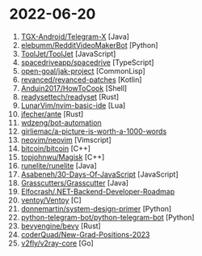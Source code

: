 # 2022-06-20

1. [TGX-Android/Telegram-X](https://github.com/TGX-Android/Telegram-X "The main repository of Telegram X — official alternative Telegram client for Android.") [Java]
2. [elebumm/RedditVideoMakerBot](https://github.com/elebumm/RedditVideoMakerBot "Create Reddit Videos with just✨ one command ✨") [Python]
3. [ToolJet/ToolJet](https://github.com/ToolJet/ToolJet "Extensible low-code framework for building business applications. Connect to databases, cloud storages, GraphQL, API endpoints, Airtable, etc and build apps using drag and drop application builder. Built using JavaScript/TypeScript. 🚀") [JavaScript]
4. [spacedriveapp/spacedrive](https://github.com/spacedriveapp/spacedrive "Spacedrive is an open source cross-platform file explorer, powered by a virtual distributed filesystem written in Rust.") [TypeScript]
5. [open-goal/jak-project](https://github.com/open-goal/jak-project "Reviving the language that brought us the Jak & Daxter Series") [CommonLisp]
6. [revanced/revanced-patches](https://github.com/revanced/revanced-patches "🧩 Official patches maintained by ReVanced") [Kotlin]
7. [Anduin2017/HowToCook](https://github.com/Anduin2017/HowToCook "程序员在家做饭方法指南。Programmer's guide about how to cook at home (Chinese only).") [Shell]
8. [readysettech/readyset](https://github.com/readysettech/readyset "ReadySet is a lightweight SQL caching engine that helps developers enhance the performance and scalability of existing applications.") [Rust]
9. [LunarVim/nvim-basic-ide](https://github.com/LunarVim/nvim-basic-ide "This is my attempt at a basic stable starting point for a Neovim IDE.") [Lua]
10. [jfecher/ante](https://github.com/jfecher/ante "A safe, easy systems language") [Rust]
11. [wdzeng/bot-automation](https://github.com/wdzeng/bot-automation "💰 簽到機器人 on GitHub Action! 💰") 
12. [girliemac/a-picture-is-worth-a-1000-words](https://github.com/girliemac/a-picture-is-worth-a-1000-words "I am trying to describe complex matters in simple doodles!") 
13. [neovim/neovim](https://github.com/neovim/neovim "Vim-fork focused on extensibility and usability") [Vimscript]
14. [bitcoin/bitcoin](https://github.com/bitcoin/bitcoin "Bitcoin Core integration/staging tree") [C++]
15. [topjohnwu/Magisk](https://github.com/topjohnwu/Magisk "The Magic Mask for Android") [C++]
16. [runelite/runelite](https://github.com/runelite/runelite "Open source Old School RuneScape client") [Java]
17. [Asabeneh/30-Days-Of-JavaScript](https://github.com/Asabeneh/30-Days-Of-JavaScript "30 days of JavaScript programming challenge is a step-by-step guide to learn JavaScript programming language in 30 days. This challenge may take more than 100 days, please just follow your own pace.") [JavaScript]
18. [Grasscutters/Grasscutter](https://github.com/Grasscutters/Grasscutter "A server software reimplementation for a certain anime game.") [Java]
19. [Elfocrash/.NET-Backend-Developer-Roadmap](https://github.com/Elfocrash/.NET-Backend-Developer-Roadmap "Nick's Roadmap for a .NET Backend Developer working with Microservices") 
20. [ventoy/Ventoy](https://github.com/ventoy/Ventoy "A new bootable USB solution.") [C]
21. [donnemartin/system-design-primer](https://github.com/donnemartin/system-design-primer "Learn how to design large-scale systems. Prep for the system design interview. Includes Anki flashcards.") [Python]
22. [python-telegram-bot/python-telegram-bot](https://github.com/python-telegram-bot/python-telegram-bot "We have made you a wrapper you can't refuse") [Python]
23. [bevyengine/bevy](https://github.com/bevyengine/bevy "A refreshingly simple data-driven game engine built in Rust") [Rust]
24. [coderQuad/New-Grad-Positions-2023](https://github.com/coderQuad/New-Grad-Positions-2023 "A collection of New Grad full time roles in SWE, Quant, and PM.") 
25. [v2fly/v2ray-core](https://github.com/v2fly/v2ray-core "A platform for building proxies to bypass network restrictions.") [Go]
